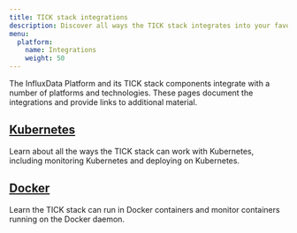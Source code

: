 ```yaml
---
title: TICK stack integrations
description: Discover all ways the TICK stack integrates into your favorite projects.
menu:
  platform:
    name: Integrations
    weight: 50
---
```


The InfluxData Platform and its TICK stack components integrate with a number of
platforms and technologies. These pages document the integrations and provide
links to additional material.

## [Kubernetes](/platform/integrations/kubernetes)  
Learn about all the ways the TICK stack can work with Kubernetes, including
monitoring Kubernetes and deploying on Kubernetes.

## [Docker](/platform/integrations/docker)
Learn the TICK stack can run in Docker containers and monitor containers running
on the Docker daemon.
